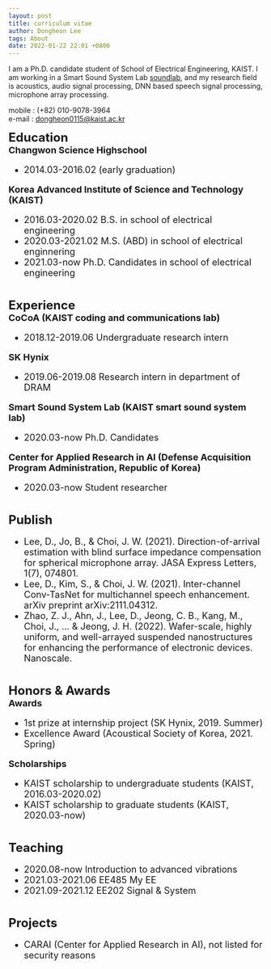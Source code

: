 ```yaml
---
layout: post
title: curriculum vitae
author: Dongheon Lee
tags: About
date: 2022-01-22 22:01 +0800
---
```

I am a Ph.D. candidate student of School of Electrical Engineering, KAIST. I am working in a Smart Sound System Lab [soundlab](http://www.sound.kaist.ac.kr), and my research field is acoustics, audio signal processing, DNN based speech signal processing, microphone array processing.

mobile : (+82) 010-9078-3964 <br>
e-mail : dongheon0115@kaist.ac.kr<br>

<font size="5"><b>Education</b><br>
 <font size="4">
<b>Changwon Science Highschool</b><br>
 - 2014.03-2016.02 (early graduation)<br>

<b>Korea Advanced Institute of Science and Technology (KAIST)</b><br>
 - 2016.03-2020.02 B.S. in school of electrical engineering<br>
 - 2020.03-2021.02 M.S. (ABD) in school of electrical enginnering<br>
 - 2021.03-now Ph.D. Candidates in school of electrical engineering<br>

<br><font size="5"><b>Experience</b><br>
<font size="4">
 <b>CoCoA (KAIST coding and communications lab)</b><br>
 - 2018.12-2019.06 Undergraduate research intern<br>

<b>SK Hynix</b><br>
 - 2019.06-2019.08 Research intern in department of DRAM<br>

<b>Smart Sound System Lab (KAIST smart sound system lab)</b><br>
 - 2020.03-now Ph.D. Candidates<br>

<b>Center for Applied Research in AI (Defense Acquisition Program Administration, Republic of Korea)</b><br>
 - 2020.03-now Student researcher<br>

<br><font size="5"><b>Publish</b><br>
<font size="4">
 - Lee, D., Jo, B., & Choi, J. W. (2021). Direction-of-arrival estimation with blind surface impedance compensation for spherical microphone array. JASA Express Letters, 1(7), 074801.<br>
 - Lee, D., Kim, S., & Choi, J. W. (2021). Inter-channel Conv-TasNet for multichannel speech enhancement. arXiv preprint arXiv:2111.04312.<br>
 - Zhao, Z. J., Ahn, J., Lee, D., Jeong, C. B., Kang, M., Choi, J., ... & Jeong, J. H. (2022). Wafer-scale, highly uniform, and well-arrayed suspended nanostructures for enhancing the performance of electronic devices. Nanoscale.<br>

<br><font size="5"><b>Honors & Awards</b><br>
 <font size="4">
<b>Awards</b><br>
 - 1st prize at internship project (SK Hynix, 2019. Summer)<br>
 - Excellence Award (Acoustical Society of Korea, 2021. Spring)<br>

<b>Scholarships</b><br>
 - KAIST scholarship to undergraduate students (KAIST, 2016.03-2020.02)<br>
 - KAIST scholarship to graduate students (KAIST, 2020.03-now)<br>

<br><font size="5"><b>Teaching</b><br>
 <font size="4">
 - 2020.08-now Introduction to advanced vibrations<br>
 - 2021.03-2021.06 EE485 My EE<br>
 - 2021.09-2021.12 EE202 Signal & System<br>

<br><font size="5"><b>Projects</b><br>
 <font size="4">
 - CARAI (Center for Applied Research in AI), not listed for security reasons<br>
